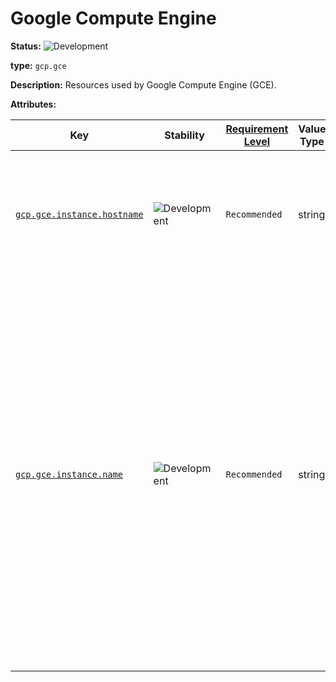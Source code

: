 # Google Compute Engine

<!-- semconv entity.gcp.gce -->
<!-- NOTE: THIS TEXT IS AUTOGENERATED. DO NOT EDIT BY HAND. -->
<!-- see templates/registry/markdown/snippet.md.j2 -->
<!-- prettier-ignore-start -->
<!-- markdownlint-capture -->
<!-- markdownlint-disable -->


**Status:** ![Development](https://img.shields.io/badge/-development-blue)

**type:** `gcp.gce`

**Description:** Resources used by Google Compute Engine (GCE).

**Attributes:**

| Key | Stability | [Requirement Level](https://opentelemetry.io/docs/specs/semconv/general/attribute-requirement-level/) | Value Type | Summary | Example Values |
|---|---|---|---|---|---|
| [`gcp.gce.instance.hostname`](/docs/registry/attributes/gcp.md) | ![Development](https://img.shields.io/badge/-development-blue) | `Recommended` | string | The hostname of a GCE instance. This is the full value of the default or [custom hostname](https://cloud.google.com/compute/docs/instances/custom-hostname-vm). | `my-host1234.example.com`; `sample-vm.us-west1-b.c.my-project.internal` |
| [`gcp.gce.instance.name`](/docs/registry/attributes/gcp.md) | ![Development](https://img.shields.io/badge/-development-blue) | `Recommended` | string | The instance name of a GCE instance. This is the value provided by `host.name`, the visible name of the instance in the Cloud Console UI, and the prefix for the default hostname of the instance as defined by the [default internal DNS name](https://cloud.google.com/compute/docs/internal-dns#instance-fully-qualified-domain-names). | `instance-1`; `my-vm-name` |

<!-- markdownlint-restore -->
<!-- prettier-ignore-end -->
<!-- END AUTOGENERATED TEXT -->
<!-- endsemconv -->
